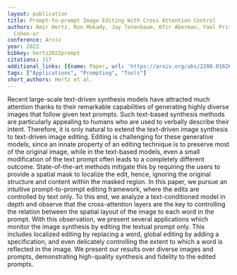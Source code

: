 ```yaml
---
layout: publication
title: Prompt-to-prompt Image Editing With Cross Attention Control
authors: Amir Hertz, Ron Mokady, Jay Tenenbaum, Kfir Aberman, Yael Pritch, Daniel
  Cohen-or
conference: Arxiv
year: 2022
bibkey: hertz2022prompt
citations: 317
additional_links: [{name: Paper, url: 'https://arxiv.org/abs/2208.01626'}]
tags: ["Applications", "Prompting", "Tools"]
short_authors: Hertz et al.
---
```

Recent large-scale text-driven synthesis models have attracted much attention
thanks to their remarkable capabilities of generating highly diverse images
that follow given text prompts. Such text-based synthesis methods are
particularly appealing to humans who are used to verbally describe their
intent. Therefore, it is only natural to extend the text-driven image synthesis
to text-driven image editing. Editing is challenging for these generative
models, since an innate property of an editing technique is to preserve most of
the original image, while in the text-based models, even a small modification
of the text prompt often leads to a completely different outcome.
State-of-the-art methods mitigate this by requiring the users to provide a
spatial mask to localize the edit, hence, ignoring the original structure and
content within the masked region. In this paper, we pursue an intuitive
prompt-to-prompt editing framework, where the edits are controlled by text
only. To this end, we analyze a text-conditioned model in depth and observe
that the cross-attention layers are the key to controlling the relation between
the spatial layout of the image to each word in the prompt. With this
observation, we present several applications which monitor the image synthesis
by editing the textual prompt only. This includes localized editing by
replacing a word, global editing by adding a specification, and even delicately
controlling the extent to which a word is reflected in the image. We present
our results over diverse images and prompts, demonstrating high-quality
synthesis and fidelity to the edited prompts.